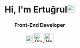 <!--
**ertugrulevrensel/ertugrulevrensel** is a ✨ _special_ ✨ repository because its `README.md` (this file) appears on your GitHub profile.

Here are some ideas to get you started:

- 🔭 I’m currently working on ...
- 🌱 I’m currently learning ...
- 👯 I’m looking to collaborate on ...
- 🤔 I’m looking for help with ...
- 💬 Ask me about ...
- 📫 How to reach me: ...
- 😄 Pronouns: ...
- ⚡ Fun fact: ...
-->
<h1 align="center">Hi, I'm Ertuğrul<img src="https://media.giphy.com/media/hvRJCLFzcasrR4ia7z/giphy.gif" width="25px"></h1>
<h3 align="center">Front-End Developer</h3>
<div align="center" display="flex">
<a href="https://www.linkedin.com/in/ertugrulevrensel/">
 <img alt="Linkedin" width="22px" src="https://raw.githubusercontent.com/peterthehan/peterthehan/master/assets/linkedin.svg" />
</a>
<a href="mailto:ertugrulevrensel@gmail.com">
<img alt="Gmail" width="30px" src="https://raw.githubusercontent.com/jzsfkzm/color-icons-for-gmail/master/resources/Gmail-Icon.png" />
</a>
 <a href="https://medium.com/@ertugrulevrensel">
<img alt="Medium" width="30px" src="https://upload.wikimedia.org/wikipedia/commons/thumb/e/ec/Medium_logo_Monogram.svg/768px-Medium_logo_Monogram.svg.png" />
</a>
</div>
